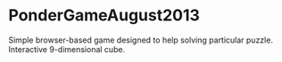 PonderGameAugust2013
====================

Simple browser-based game designed to help solving particular puzzle. Interactive 9-dimensional cube.
